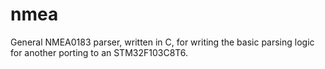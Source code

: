# nmea

General NMEA0183 parser, written in C, for writing the basic parsing logic for another porting to an STM32F103C8T6. 
 
